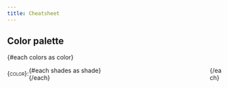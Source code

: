```yaml
---
title: Cheatsheet
---
```


<script>
  import {colors, shades} from "$lib/data/conts"
</script>

## Color palette

{#each colors as color}
  <div class="colors">
    <span class="label">{color}:</span>
    {#each shades as shade}<span class="shade" {color} {shade} />{/each}
  </div>
{/each}

<style lang="scss">
  .colors {
    @include flow();
  }

  .label {
    font-variant: small-caps;
    line-height: 2rem;
    float: left;
    @include fgcolor(neutral, 6);
  }

  .shade {
    float: right;
    width: 2rem;
    height: 2rem;
    margin-left: 0.5rem;
    @include radius();
    @include shadow();

    @each $color in $m-color-names {
      @for $shade from 1 through 9 {
        &[color='#{"" + $color}'][shade='#{"" + $shade}'] {
          @include bgcolor($color, $shade);
        }
      }
    }
  }
  // .color + .color {
  //   @include border(top);
  //   margin-top: 1rem;
  //   padding-top: 1rem;
  // }
</style>
